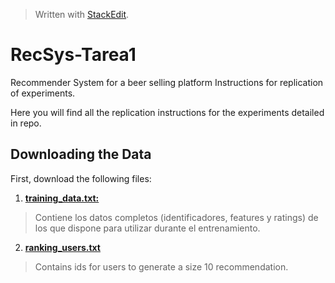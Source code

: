 


> Written with [StackEdit](https://stackedit.io/).
# RecSys-Tarea1

Recommender System for a beer selling platform Instructions for replication of experiments.

Here you will find all the replication instructions for the experiments detailed in repo.

 ## Downloading the Data
First, download the following files:

 1. [ **training_data.txt:** 
](https://github.com/paulanavarretec/RecSys-Tarea1/blob/master/training_data.txt.csv)
 > 
 > Contiene los datos completos (identificadores, features y ratings) de los que dispone para utilizar durante el entrenamiento.

 2. [**ranking_users.txt**](https://github.com/paulanavarretec/RecSys-Tarea1/blob/master/ranking_users.txt)
> Contains ids for users to generate a size 10 recommendation. 

<!--stackedit_data:
eyJoaXN0b3J5IjpbLTI4NTY1MDQ5OSwtMTU5ODk4NTA1NSwtNT
U1NDAxNjcsLTkxNTA4MzAzNCwxNzQxNzk4NzNdfQ==
-->